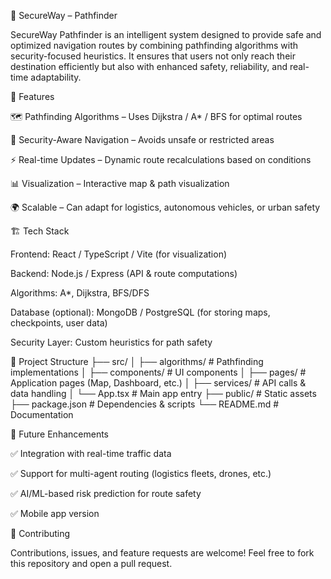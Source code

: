 🔐 SecureWay – Pathfinder

SecureWay Pathfinder is an intelligent system designed to provide safe and optimized navigation routes by combining pathfinding algorithms with security-focused heuristics.
It ensures that users not only reach their destination efficiently but also with enhanced safety, reliability, and real-time adaptability.

🚀 Features

🗺️ Pathfinding Algorithms – Uses Dijkstra / A* / BFS for optimal routes

🔐 Security-Aware Navigation – Avoids unsafe or restricted areas

⚡ Real-time Updates – Dynamic route recalculations based on conditions

📊 Visualization – Interactive map & path visualization

🌍 Scalable – Can adapt for logistics, autonomous vehicles, or urban safety

🏗️ Tech Stack

Frontend: React / TypeScript / Vite (for visualization)

Backend: Node.js / Express (API & route computations)

Algorithms: A*, Dijkstra, BFS/DFS

Database (optional): MongoDB / PostgreSQL (for storing maps, checkpoints, user data)

Security Layer: Custom heuristics for path safety

📂 Project Structure
├── src/
│   ├── algorithms/   # Pathfinding implementations
│   ├── components/   # UI components
│   ├── pages/        # Application pages (Map, Dashboard, etc.)
│   ├── services/     # API calls & data handling
│   └── App.tsx       # Main app entry
├── public/           # Static assets
├── package.json      # Dependencies & scripts
└── README.md         # Documentation



🔮 Future Enhancements

✅ Integration with real-time traffic data

✅ Support for multi-agent routing (logistics fleets, drones, etc.)

✅ AI/ML-based risk prediction for route safety

✅ Mobile app version

🤝 Contributing

Contributions, issues, and feature requests are welcome!
Feel free to fork this repository and open a pull request.
